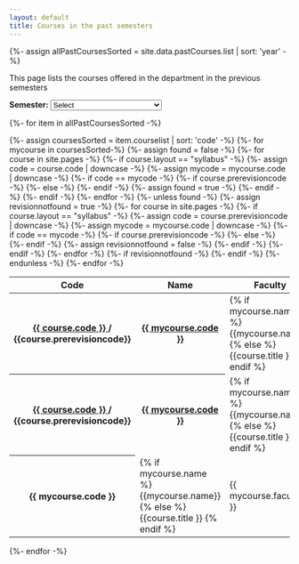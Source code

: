 ```yaml
---
layout: default
title: Courses in the past semesters
---
```


{%- assign allPastCoursesSorted = site.data.pastCourses.list | sort: 'year' -%}

This page lists the courses offered in the department in the previous semesters
<div markdown="0">
<strong>Semester:</strong>
<select class="m-4" id="myselect">
    <option value="">Select</option>
	{%- for item in allPastCoursesSorted -%}
     <option value="{{item.semester}}-{{item.year}}">{{item.semester}} {{item.year}}</option>
	{%- endfor -%}
</select>
</div>


{%- for item in allPastCoursesSorted -%}
<div id='tble{{item.semester}}-{{item.year}}'>
<table class="table table-hover">
  <thead class="thead-dark">
    <tr>
      <th scope="col">Code</th>
      <th scope="col">Name</th>
      <th scope="col">Faculty</th>
      <th scope="col">Slot</th>
      <th scope="col">Room</th>
    </tr>
  </thead>
  <tbody>
{%- assign coursesSorted = item.courselist | sort: 'code' -%}
 {%- for mycourse in coursesSorted-%}
   {%- assign found = false -%}
    {%- for course in site.pages -%}
         {%- if course.layout == "syllabus" -%} 
           {%- assign code =  course.code | downcase  -%}
           {%- assign mycode =  mycourse.code | downcase  -%}
	    {%- if code == mycode  -%}
		    <tr>
		  {%- if course.prerevisioncode -%}
      	           <th scope="row">  <a href="/courses/{{course.code | downcase }}-{{ course.title | replace: " ", "-" }}"> {{ course.code }} </a>/ {{course.prerevisioncode}}   </th>
		  {%- else -%}
      	           <th scope="row">  <a href="/courses/{{course.code | downcase }}-{{ course.title | replace: " ", "-" }}"> {{ mycourse.code }} </a>   </th>
		  {%- endif -%}
	              <td>  {% if mycourse.name %} {{mycourse.name}} {% else %} {{course.title }} {% endif %}  </td>
	              <td>  {{ mycourse.faculty }}   </td>
	              <td>  {{ mycourse.slot }}   </td>
	              <td>  {{ mycourse.room }}   </td>
		    </tr>
	      {%- assign found = true -%}
	    {%- endif -%}
	  {%- endif -%}
	{%- endfor -%}
   {%- unless found  -%}
   {%- assign revisionnotfound = true -%}
    {%- for course in site.pages -%}
         {%- if course.layout == "syllabus" -%} 
           {%- assign code =  course.prerevisioncode | downcase  -%}
           {%- assign mycode =  mycourse.code | downcase  -%}
	    {%- if code == mycode  -%}
		    <tr>
		  {%- if course.prerevisioncode -%}
      	           <th scope="row">  <a href="/courses/{{course.code | downcase }}-{{ course.title | replace: " ", "-" }}"> {{ course.code }} </a>/ {{course.prerevisioncode}}   </th>
		  {%- else -%}
      	           <th scope="row">  <a href="/courses/{{course.code | downcase }}-{{ course.title | replace: " ", "-" }}"> {{ mycourse.code }} </a>   </th>
		  {%- endif -%}
	              <td>  {% if mycourse.name %} {{mycourse.name}} {% else %} {{course.title }} {% endif %}  </td>
	              <td>  {{ mycourse.faculty }}   </td>
	              <td>  {{ mycourse.slot }}   </td>
	              <td>  {{ mycourse.room }}   </td>
		    </tr>
	        {%- assign revisionnotfound = false -%}
	    {%- endif -%}
	  {%- endif -%}
	{%- endfor -%}
	{%- if revisionnotfound -%}
		    <tr>
      	           <th scope="row">  {{ mycourse.code }}   </th>
	              <td>  {% if mycourse.name %} {{mycourse.name}} {% else %} {{course.title }} {% endif %}  </td>
	              <td>  {{ mycourse.faculty }}   </td>
	              <td>  {{ mycourse.slot }}   </td>
	              <td>  {{ mycourse.room }}   </td>
		    </tr>
	{%- endif -%}
   {%- endunless -%}
     {%- endfor -%}
  </tbody>
</table>
</div>
{%- endfor -%}
<script>
{% for item in allPastCoursesSorted %}
	$('#tble{{item.semester}}-{{item.year}}').hide()
{% endfor %}

$('#myselect').change(function(){
var val = $(this).val();
	{% for item in allPastCoursesSorted %}
$('#tble{{item.semester}}-{{item.year}}').hide()
	{% endfor %}
 $('#tble'+val).show();   

});
</script>


